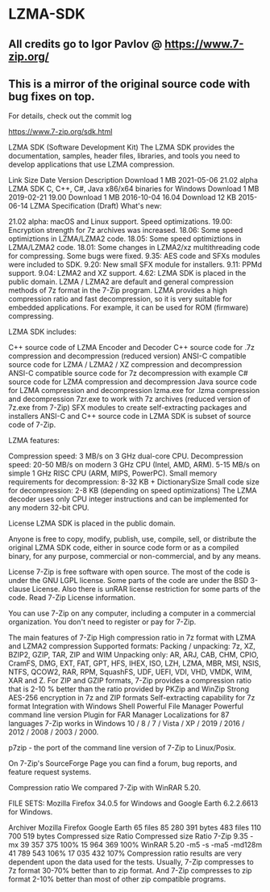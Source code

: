 # LZMA-SDK
## All credits go to Igor Pavlov @ https://www.7-zip.org/

## This is a mirror of the original source code with bug fixes on top.
For details, check out the commit log


https://www.7-zip.org/sdk.html

LZMA SDK (Software Development Kit)
The LZMA SDK provides the documentation, samples, header files, libraries, and tools you need to develop applications that use LZMA compression.

Link	Size	Date	Version	Description
Download	1 MB	2021-05-06	21.02 alpha	LZMA SDK
C, C++, C#, Java
x86/x64 binaries for Windows
Download	1 MB	2019-02-21	19.00
Download	1 MB	2016-10-04	16.04
Download	12 KB	2015-06-14		LZMA Specification (Draft)
What's new:

21.02 alpha: macOS and Linux support. Speed optimizations.
19.00: Encryption strength for 7z archives was increased.
18.06: Some speed optimiztions in LZMA/LZMA2 code.
18.05: Some speed optimiztions in LZMA/LZMA2 code.
18.01: Some changes in LZMA2/xz multithreading code for compressing. Some bugs were fixed.
9.35: AES code and SFXs modules were included to SDK.
9.20: New small SFX module for installers.
9.11: PPMd support.
9.04: LZMA2 and XZ support.
4.62: LZMA SDK is placed in the public domain.
LZMA / LZMA2 are default and general compression methods of 7z format in the 7-Zip program. LZMA provides a high compression ratio and fast decompression, so it is very suitable for embedded applications. For example, it can be used for ROM (firmware) compressing.

LZMA SDK includes:

C++ source code of LZMA Encoder and Decoder
C++ source code for .7z compression and decompression (reduced version)
ANSI-C compatible source code for LZMA / LZMA2 / XZ compression and decompression
ANSI-C compatible source code for 7z decompression with example
C# source code for LZMA compression and decompression
Java source code for LZMA compression and decompression
lzma.exe for .lzma compression and decompression
7zr.exe to work with 7z archives (reduced version of 7z.exe from 7-Zip)
SFX modules to create self-extracting packages and installers
ANSI-C and C++ source code in LZMA SDK is subset of source code of 7-Zip.

LZMA features:

Compression speed: 3 MB/s on 3 GHz dual-core CPU.
Decompression speed:
20-50 MB/s on modern 3 GHz CPU (Intel, AMD, ARM).
5-15 MB/s on simple 1 GHz RISC CPU (ARM, MIPS, PowerPC).
Small memory requirements for decompression: 8-32 KB + DictionarySize
Small code size for decompression: 2-8 KB (depending on speed optimizations)
The LZMA decoder uses only CPU integer instructions and can be implemented for any modern 32-bit CPU.

License
LZMA SDK is placed in the public domain.

Anyone is free to copy, modify, publish, use, compile, sell, or distribute the original LZMA SDK code, either in source code form or as a compiled binary, for any purpose, commercial or non-commercial, and by any means.



License
7-Zip is free software with open source. The most of the code is under the GNU LGPL license. Some parts of the code are under the BSD 3-clause License. Also there is unRAR license restriction for some parts of the code. Read 7-Zip License information.

You can use 7-Zip on any computer, including a computer in a commercial organization. You don't need to register or pay for 7-Zip.

The main features of 7-Zip
High compression ratio in 7z format with LZMA and LZMA2 compression
Supported formats:
Packing / unpacking: 7z, XZ, BZIP2, GZIP, TAR, ZIP and WIM
Unpacking only: AR, ARJ, CAB, CHM, CPIO, CramFS, DMG, EXT, FAT, GPT, HFS, IHEX, ISO, LZH, LZMA, MBR, MSI, NSIS, NTFS, QCOW2, RAR, RPM, SquashFS, UDF, UEFI, VDI, VHD, VMDK, WIM, XAR and Z.
For ZIP and GZIP formats, 7-Zip provides a compression ratio that is 2-10 % better than the ratio provided by PKZip and WinZip
Strong AES-256 encryption in 7z and ZIP formats
Self-extracting capability for 7z format
Integration with Windows Shell
Powerful File Manager
Powerful command line version
Plugin for FAR Manager
Localizations for 87 languages
7-Zip works in Windows 10 / 8 / 7 / Vista / XP / 2019 / 2016 / 2012 / 2008 / 2003 / 2000.

p7zip - the port of the command line version of 7-Zip to Linux/Posix.

On 7-Zip's SourceForge Page you can find a forum, bug reports, and feature request systems.

Compression ratio
We compared 7-Zip with WinRAR 5.20.

FILE SETS: Mozilla Firefox 34.0.5 for Windows and Google Earth 6.2.2.6613 for Windows.

Archiver	Mozilla Firefox	Google Earth
65 files
85 280 391 bytes	483 files
110 700 519 bytes
Compressed size	Ratio	Compressed size	Ratio
7-Zip 9.35
-mx	39 357 375	100%	15 964 369	100%
WinRAR 5.20
-m5 -s -ma5 -md128m	41 789 543	106%	17 035 432	107%
Compression ratio results are very dependent upon the data used for the tests. Usually, 7-Zip compresses to 7z format 30-70% better than to zip format. And 7-Zip compresses to zip format 2-10% better than most of other zip compatible programs.
